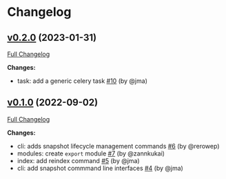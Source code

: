 # Changelog

## [v0.2.0](https://github.com/rero/rero-invenio-base/tree/v0.2.0) (2023-01-31)

[Full Changelog](https://github.com/rero/rero-invenio-base/compare/...v0.2.0)

**Changes:**

* task: add a generic celery task [\#10](https://github.com/rero/rero-invenio-base/pull/10) (by @jma)

## [v0.1.0](https://github.com/rero/rero-invenio-base/tree/v0.1.0) (2022-09-02)

[Full Changelog](https://github.com/rero/rero-invenio-base/compare/...v0.1.0)

**Changes:**

* cli: adds snapshot lifecycle management commands [\#6](https://github.com/rero/rero-invenio-base/pull/6) (by @rerowep)
* modules: create `export` module [\#7](https://github.com/rero/rero-invenio-base/pull/7) (by @zannkukai)
* index: add reindex command [\#5](https://github.com/rero/rero-invenio-base/pull/5) (by @jma)
* cli: add snapshot commmand line interfaces [\#4](https://github.com/rero/rero-invenio-base/pull/4) (by @jma)
